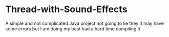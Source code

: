 # Thread-with-Sound-Effects
A simple and not complicated Java project not going to lie they it may have some errors but I am doing my best had a hard time compiling it
